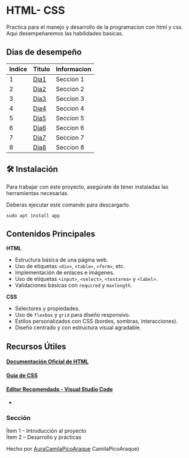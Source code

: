
# HTML- CSS 

Practica para el manejo y desarrollo de la programacion con html y css.
Aqui desempeñaremos las habilidades basicas.

## Dias de desempeño
| Indice | Titulo |Informacion|
|--|--|--|
| 1 | [Dia1](https://github.com/AuraCamilaPicoAraque/HTML_S1_PicoAura/tree/master/Dia1)| Seccion 1|
| 2 | [Dia2](https://github.com/AuraCamilaPicoAraque/HTML_S1_PicoAura/tree/master/Dia2)| Seccion 2|
| 3 | [Dia3](https://github.com/AuraCamilaPicoAraque/HTML_S1_PicoAura/tree/master/Dia3)| Seccion 3|
| 4 | [Dia4](https://github.com/AuraCamilaPicoAraque/HTML_S1_PicoAura/tree/master/Dia4)| Seccion 4|
| 5 | [Dia5](https://github.com/AuraCamilaPicoAraque/HTML_S1_PicoAura/tree/master/Dia5)| Seccion 5|
| 6 | [Dia6](https://github.com/AuraCamilaPicoAraque/HTML_S1_PicoAura/tree/master/Dia6)| Seccion 6|
| 7 | [Dia7](https://github.com/AuraCamilaPicoAraque/HTML_S1_PicoAura/tree/master/Dia7)| Seccion 7|
| 8 | [Dia8](https://github.com/AuraCamilaPicoAraque/HTML_S1_PicoAura/tree/master/Dia8)| Seccion 8|

## 🛠 Instalación

Para trabajar con este proyecto, asegúrate de tener instaladas las herramientas necesarias.


Deberas ejecutar este comando para descargarlo.

``sudo apt install app``


## Contenidos Principales

 **HTML**

-   Estructura básica de una página web.
-   Uso de etiquetas `<div>`, `<table>`, `<form>`, etc.
-   Implementación de enlaces e imágenes.
-  Uso de etiquetas `<input>`, `<select>`, `<textarea>` y `<label>`. 
- Validaciones básicas con `required` y `maxlength`.  

 **CSS**

-   Selectores y propiedades.
-   Uso de `flexbox` y `grid` para diseño responsivo.
-  Estilos personalizados con CSS (bordes, sombras, interacciones).  
-  Diseño centrado y con estructura visual agradable.  


## Recursos Útiles

####  [Documentación Oficial de HTML](https://developer.mozilla.org/es/docs/Web/HTML)  
####  [Guía de CSS](https://developer.mozilla.org/es/docs/Web/CSS)  
####  [Editor Recomendado - Visual Studio Code](https://code.visualstudio.com/)
- 
### Sección

 Ítem 1 – Introducción al proyecto  
 Ítem 2 – Desarrollo y prácticas



Hecho por  [AuraCamilaPicoAraque](https://github.com/AuraCamilaPicoAraque)
CamilaPicoAraque)

